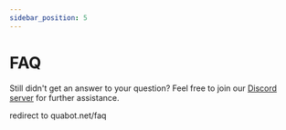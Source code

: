 ```yaml
---
sidebar_position: 5
---
```


# FAQ

Still didn't get an answer to your question? Feel free to join our [Discord server](https://discord.quabot.net) for further assistance.


redirect to quabot.net/faq